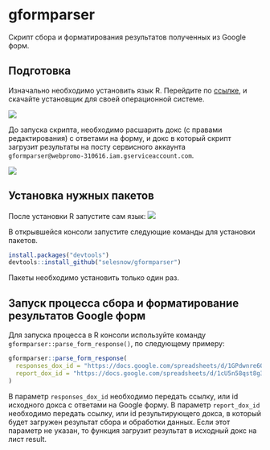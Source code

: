 
<!-- README.md is generated from README.Rmd. Please edit that file -->

# gformparser

Скрипт сбора и форматирования результатов полученных из Google форм.

## Подготовка

Изначально необходимо установить язык R. Перейдите по
[ссылке](https://cran.r-project.org/), и скачайте установщик для своей
операционной системе.

![](http://img.netpeak.ua/alsey/1CJLAFG.png)

До запуска скрипта, необходимо расшарить докс (с правами редактирования)
с ответами на форму, и докс в который скрипт загрузит результаты на
посту сервисного аккаунта
`gformparser@webpromo-310616.iam.gserviceaccount.com`.

![](http://img.netpeak.ua/alsey/1CJM3NY.png)

## Установка нужных пакетов

После установки R запустите сам язык:
![](http://img.netpeak.ua/alsey/1CJLO9Z.png)

В открывшейся консоли запустите следующие команды для установки пакетов.

``` r
install.packages("devtools")
devtools::install_github("selesnow/gformparser")
```

Пакеты необходимо установить только один раз.

## Запуск процесса сбора и форматирование результатов Google форм

Для запуска процесса в R консоли используйте команду
`gformparser::parse_form_response()`, по следующему примеру:

``` r
gformparser::parse_form_response(
  responses_dox_id = "https://docs.google.com/spreadsheets/d/1GPdwnre6O_BuS3sRJIDBPuhbHtLC28TapLmBxf816TI/edit#gid=1971596860",
  report_dox_id = "https://docs.google.com/spreadsheets/d/1cU5n58qst8g3R-Zm9tze5tqjqlsiCKtViEzDe8rPUgk/edit?resourcekey#gid=44788386"
)
```

В параметр `responses_dox_id` необходимо передать ссылку, или id
исходного докса с ответами на Google форму. В параметр `report_dox_id`
необходимо передать ссылку, или id результирующего докса, в который
будет загружен результат сбора и обработки данных. Если этот параметр не
указан, то функция загрузит результат в исходный докс на лист result.
